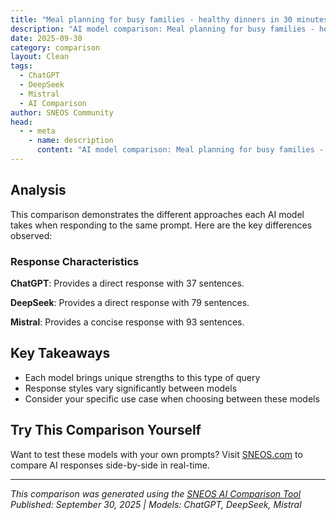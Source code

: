 ```yaml
---
title: "Meal planning for busy families - healthy dinners in 30 minutes"
description: "AI model comparison: Meal planning for busy families - healthy dinners in 30 minutes..."
date: 2025-09-30
category: comparison
layout: Clean
tags:
  - ChatGPT
  - DeepSeek
  - Mistral
  - AI Comparison
author: SNEOS Community
head:
  - - meta
    - name: description
      content: "AI model comparison: Meal planning for busy families - healthy dinners in 30 minutes..."
---
```


<ChatComparison
  title="Meal planning for busy families - healthy dinners in 30 minutes"
  prompt="Meal planning for busy families - healthy dinners in 30 minutes"
  :responses='{"ChatGPT": "Certainly! Here are some healthy and delicious dinner ideas that busy families can prepare in 30 minutes or less:\n\n### 1. **Chicken Stir-Fry with Vegetables**\n- **Ingredients**: Chicken breast strips, bell peppers, broccoli, snap peas, carrots, soy sauce, garlic, ginger, olive oil.\n- **Method**: Saut\u00E9 garlic and ginger in olive oil, add chicken strips and cook until browned. Toss in chopped vegetables and stir-fry for 5\u20137 minutes. Add soy sauce and cook another 2 minutes. Serve over brown rice or quinoa.\n- **Tip**: Use pre-cut veggies or frozen stir-fry mix to save time.\n\n### 2. **Sheet Pan Salmon and Veggies**\n- **Ingredients**: Salmon fillets, asparagus, cherry tomatoes, olive oil, lemon, garlic, salt, pepper.\n- **Method**: Preheat oven to 400\u00B0F (200\u00B0C). Place salmon and veggies on a baking sheet, drizzle with olive oil, lemon juice, and season. Roast for 15\u201320 minutes.\n- **Tip**: Serve with quick-cooking couscous or a side salad.\n\n### 3. **Black Bean and Sweet Potato Tacos**\n- **Ingredients**: Canned black beans, diced sweet potatoes, tortillas, avocado, salsa, cumin, chili powder.\n- **Method**: Saut\u00E9 diced sweet potatoes with spices until tender (about 10 minutes). Warm black beans and tortillas. Assemble tacos with sweet potatoes, beans, avocado slices, and salsa.\n- **Tip**: Add shredded cheese or Greek yogurt as toppings.\n\n### 4. **Whole Wheat Pasta with Spinach and Cherry Tomatoes**\n- **Ingredients**: Whole wheat pasta, fresh spinach, cherry tomatoes, garlic, olive oil, parmesan cheese.\n- **Method**: Cook pasta according to package. Saut\u00E9 garlic in olive oil, add cherry tomatoes and cook until soft, then add spinach until wilted. Toss pasta with veggies and top with parmesan.\n- **Tip**: Add grilled chicken or beans for extra protein.\n\n### 5. **Turkey Lettuce Wraps**\n- **Ingredients**: Ground turkey, water chestnuts, soy sauce, ginger, garlic, green onions, large lettuce leaves.\n- **Method**: Saut\u00E9 ground turkey with garlic, ginger, and chopped water chestnuts. Stir in soy sauce and green onions. Spoon mixture into lettuce leaves.\n- **Tip**: Serve with a side of brown rice or quinoa.\n\n### General Tips for Quick Healthy Dinners:\n- **Prep in advance**: Chop vegetables or marinate proteins ahead of time.\n- **One-pan or One-pot meals**: Reduce cleanup and cooking time.\n- **Use shortcuts**: Like pre-washed greens, canned beans, or frozen veggies.\n- **Limit complicated recipes**: Stick to simple, nutrient-dense meals.\n\nWould you like me to provide a shopping list or printable meal plan?", "DeepSeek": "Of course! Meal planning for busy families is all about strategy, simplicity, and speed. The goal is to get a healthy, satisfying dinner on the table with minimal stress.\n\nHere is your complete guide to healthy 30-minute family dinners, including a sample meal plan, core strategies, and a list of go-to recipes.\n\n### The Golden Rules for 30-Minute Success\n\n1. **Plan Your Week:** Pick one day (e.g., Sunday) to plan 4-5 dinners. This eliminates the daily \u0022what\u0027s for dinner?\u0022 panic.\n2. **Embrace the \u0022Kitchen Triad\u0022:** Build every meal around three components:\n * **Lean Protein:** Chicken breast (thinly sliced or pounded), ground turkey/beef, fish fillets, shrimp, eggs, tofu, canned beans, lentils.\n * **Colorful Veggies:** Fresh, frozen, or pre-cut. Frozen is a lifesaver and just as nutritious!\n * **Healthy Carb/Base:** Quick-cooking brown rice, quinoa, whole-wheat pasta, couscous, tortillas, or sweet potatoes (microwave for speed).\n3. **Prep on the Weekend (15-20 minutes):** You don\u0027t need to cook full meals, just do the foundational work:\n * Wash and chop 1-2 versatile veggies (bell peppers, onions, broccoli).\n * Mix a simple marinade for chicken.\n * Cook a big batch of quinoa or brown rice to use throughout the week.\n * Portion out proteins.\n4. **Leverage Your Tools:** Use a sheet pan, skillet, and Instant Pot/pressure cooker to cook everything quickly and minimize cleanup.\n\n---\n\n### Sample 5-Day Meal Plan (All under 30 minutes)\n\nThis plan uses overlapping ingredients to save money and reduce waste.\n\n| Day | Meal Idea | The 30-Minute Game Plan |\n| :-- | :--- | :--- |\n| **Mon** | **Speedy Chicken Fajitas** | Slice chicken \u0026 bell peppers. Saut\u00E9 with fajita seasoning. Serve with whole-wheat tortillas, store-bought salsa, and pre-shredded lettuce. |\n| **Tue** | **15-Minute Black Bean Burgers** | Mash canned black beans with breadcrumbs \u0026 egg. Pan-fry patties. Serve on whole-wheat buns with sweet potato fries (frozen, baked). |\n| **Wed** | **One-Pan Lemon Herb Salmon \u0026 Asparagus** | Place salmon fillets and asparagus on a sheet pan. Drizzle with olive oil, lemon juice, and herbs. Roast at 400\u00B0F (200\u00B0C) for 12-15 minutes. Serve with pre-cooked quinoa. |\n| **Thu** | **Ground Turkey \u0022Taco\u0022 Pasta** | Brown ground turkey with taco seasoning. Add a jar of marinara sauce, some water, and throw in whole-wheat pasta to cook in the same pot. Stir in a can of corn at the end. |\n| **Fri** | **DIY \u0022Kitchen Sink\u0022 Quesadillas** | Use up the week\u0027s leftovers! Fill whole-wheat tortillas with leftover chicken, beans, veggies, and cheese. Griddle until golden. Serve with a simple side salad. |\n\n---\n\n### Go-To Recipe Concepts (Mix \u0026 Match)\n\nThese are formulas, not rigid recipes, giving you maximum flexibility.\n\n#### 1. The One-Pan Protein \u0026 Veggie Roast\n* **Formula:** Protein \u002B Veggies \u002B Seasoning \u002B High Heat.\n* **Examples:**\n * **Chicken \u0026 Broccoli:** Chicken thighs, broccoli florets, garlic powder, paprika.\n * **Sausage \u0026 Peppers:** Italian chicken sausage, bell peppers, onion, Italian seasoning.\n * **Shrimp \u0026 Zucchini:** Shrimp, sliced zucchini, cherry tomatoes, lemon slices, oregano.\n* **Method:** Toss everything in olive oil and seasoning on a sheet pan. Roast at 425\u00B0F (220\u00B0C) for 15-20 minutes.\n\n#### 2. The Speedy Stir-Fry\n* **Formula:** Thin Protein \u002B Quick-Cook Veggies \u002B Sauce \u002B Grain.\n* **Examples:**\n * **Beef \u0026 Broccoli:** Thinly sliced flank steak, broccoli florets, store-bought stir-fry sauce.\n * **Teriyaki Tofu:** Cubed firm tofu, bell peppers, snap peas, bottled teriyaki glaze.\n * **Ginger Chicken:** Thin chicken strips, carrots, cabbage, ginger, and soy sauce.\n* **Method:** Cook protein in a hot wok/skillet, remove. Stir-fry veggies, add protein back in, pour sauce over, and heat through. Serve over instant rice or noodles.\n\n#### 3. The \u0022Cook-in-Sauce\u0022 Pasta\n* **Formula:** Pasta \u002B Protein/Vegetables \u002B Liquid (Sauce/Broth).\n* **Examples:**\n * **One-Pot Creamy Tomato Pasta:** Ground turkey, dry pasta, marinara sauce, a scoop of cream cheese or ricotta, and water.\n * **Lemon Garlic Shrimp Orzo:** Orzo, shrimp, chicken broth, lemon juice, spinach.\n* **Method:** Saut\u00E9 protein/veggies in a deep skillet. Add dry pasta and enough liquid to cover. Simmer until pasta is cooked and sauce has thickened.\n\n#### 4. The No-Cook Bowl\n* **Formula:** Pre-Cooked Grain \u002B Canned/Fresh Protein \u002B Fresh/Canned Veggies \u002B Dressing.\n* **Examples:**\n * **Mediterranean Chickpea Bowl:** Pre-cooked quinoa, canned chickpeas, cucumber, tomatoes, olives, feta cheese, Greek vinaigrette.\n * **\u0022Taco\u0022 Bowl:** Pre-cooked rice, canned black beans, corn, salsa, avocado, a squeeze of lime.\n* **Method:** Assemble! This is perfect for using weekend meal prep.\n\n---\n\n### Pro-Tips for the Time-Crunched Family\n\n* **The Freezer is Your Friend:** Keep frozen veggies (peas, corn, spinach, stir-fry mixes), frozen shrimp, and frozen turkey meatballs on hand.\n* **Buy Pre-Prepped:** There\u0027s no shame in buying pre-chopped onions, shredded carrots, or minced garlic to save precious minutes.\n* **Double Batch, Single Effort:** When you make a family favorite like chili or taco meat, double the recipe and freeze half for a future \u0022emergency\u0022 dinner.\n* **Get the Family Involved:** Kids can wash veggies, set the table, or assemble their own wraps. A partner can be in charge of cooking the grain or making a salad while you handle the main.\n* **Have a \u0022Backup Plan\u0022 Meal:** Keep the ingredients for one ultra-easy meal (e.g., eggs and toast, grilled cheese and tomato soup) for nights when even the plan falls apart.\n\nRemember, the goal is **nourishment and connection**, not perfection. A simple, home-cooked meal eaten together is a win, no matter how simple it is. Happy cooking", "Mistral": "Meal planning is a great way to ensure that busy families can enjoy healthy dinners without spending too much time in the kitchen. Here are some tips and recipes to help you prepare nutritious meals in 30 minutes or less:\n\n### Tips for Meal Planning:\n1. **Plan Ahead**: Choose your meals for the week and make a grocery list.\n2. **Prep in Advance**: Cut vegetables, marinate proteins, and pre-cook grains on the weekend.\n3. **Use Versatile Ingredients**: Choose ingredients that can be used in multiple meals.\n4. **One-Pot Meals**: Opt for recipes that require minimal cleanup.\n5. **Leftovers**: Plan for leftovers to reduce cooking time on busy nights.\n\n### Quick and Healthy Dinner Recipes:\n\n#### 1. **Chicken Stir-Fry**\n- **Ingredients**: Chicken breast, mixed vegetables (bell peppers, broccoli, carrots), soy sauce, garlic, ginger, olive oil.\n- **Instructions**:\n 1. Heat olive oil in a pan.\n 2. Add chicken and cook until browned.\n 3. Add vegetables and cook until tender.\n 4. Stir in soy sauce, garlic, and ginger.\n 5. Serve over brown rice or quinoa.\n\n#### 2. **Quinoa and Black Bean Salad**\n- **Ingredients**: Quinoa, black beans, corn, cherry tomatoes, avocado, lime juice, olive oil, salt, pepper.\n- **Instructions**:\n 1. Cook quinoa according to package instructions.\n 2. Mix quinoa with black beans, corn, cherry tomatoes, and avocado.\n 3. Dress with lime juice, olive oil, salt, and pepper.\n\n#### 3. **Baked Salmon with Lemon and Dill**\n- **Ingredients**: Salmon fillets, lemon, dill, olive oil, salt, pepper.\n- **Instructions**:\n 1. Preheat oven to 400\u00B0F (200\u00B0C).\n 2. Place salmon on a baking sheet, drizzle with olive oil, and season with salt, pepper, and dill.\n 3. Bake for 12-15 minutes.\n 4. Serve with a side of steamed vegetables or a salad.\n\n#### 4. **Vegetable and Tofu Stir-Fry**\n- **Ingredients**: Tofu, mixed vegetables (bell peppers, broccoli, snap peas), soy sauce, garlic, ginger, olive oil.\n- **Instructions**:\n 1. Press and drain tofu, then cut into cubes.\n 2. Heat olive oil in a pan.\n 3. Add tofu and cook until browned.\n 4. Add vegetables and cook until tender.\n 5. Stir in soy sauce, garlic, and ginger.\n 6. Serve over brown rice or quinoa.\n\n#### 5. **Spaghetti Aglio e Olio**\n- **Ingredients**: Spaghetti, garlic, olive oil, red pepper flakes, parsley, Parmesan cheese.\n- **Instructions**:\n 1. Cook spaghetti according to package instructions.\n 2. Heat olive oil in a pan.\n 3. Add garlic and red pepper flakes, cook until fragrant.\n 4. Toss cooked spaghetti in the garlic oil.\n 5. Garnish with parsley and Parmesan cheese.\n\n#### 6. **Grilled Chicken and Vegetable Skewers**\n- **Ingredients**: Chicken breast, bell peppers, zucchini, cherry tomatoes, olive oil, salt, pepper.\n- **Instructions**:\n 1. Preheat grill or grill pan.\n 2. Thread chicken and vegetables onto skewers.\n 3. Brush with olive oil and season with salt and pepper.\n 4. Grill for 10-12 minutes, turning occasionally.\n 5. Serve with a side of couscous or a salad.\n\n#### 7. **Easy Baked Sweet Potatoes**\n- **Ingredients**: Sweet potatoes, olive oil, salt, pepper, your choice of toppings (e.g., black beans, avocado, salsa).\n- **Instructions**:\n 1. Preheat oven to 425\u00B0F (220\u00B0C).\n 2. Poke sweet potatoes with a fork and bake for 25-30 minutes.\n 3. Cut open and top with your choice of toppings.\n\n### Additional Tips:\n- **Use Frozen Vegetables**: They are just as nutritious and save prep time.\n- **Cook in Bulk**: Make large batches of grains and proteins to use throughout the week.\n- **Invest in a Slow Cooker**: For meals that can cook while you\u0027re away.\n\nBy planning ahead and choosing quick, healthy recipes, you can ensure that your family enjoys nutritious meals even on the busiest nights."}' 
  published-date="22:46"
/>

## Analysis

This comparison demonstrates the different approaches each AI model takes when responding to the same prompt. Here are the key differences observed:

### Response Characteristics

**ChatGPT**: Provides a direct response with 37 sentences. 

**DeepSeek**: Provides a direct response with 79 sentences. 

**Mistral**: Provides a concise response with 93 sentences. 

## Key Takeaways

- Each model brings unique strengths to this type of query
- Response styles vary significantly between models
- Consider your specific use case when choosing between these models

## Try This Comparison Yourself

Want to test these models with your own prompts? Visit [SNEOS.com](https://sneos.com) to compare AI responses side-by-side in real-time.

---

*This comparison was generated using the [SNEOS AI Comparison Tool](https://sneos.com)*
*Published: September 30, 2025 | Models: ChatGPT, DeepSeek, Mistral*
